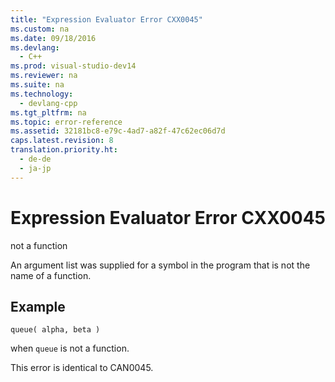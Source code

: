```yaml
---
title: "Expression Evaluator Error CXX0045"
ms.custom: na
ms.date: 09/18/2016
ms.devlang: 
  - C++
ms.prod: visual-studio-dev14
ms.reviewer: na
ms.suite: na
ms.technology: 
  - devlang-cpp
ms.tgt_pltfrm: na
ms.topic: error-reference
ms.assetid: 32181bc8-e79c-4ad7-a82f-47c62ec06d7d
caps.latest.revision: 8
translation.priority.ht: 
  - de-de
  - ja-jp
---
```

# Expression Evaluator Error CXX0045
not a function  
  
 An argument list was supplied for a symbol in the program that is not the name of a function.  
  
## Example  
  
```  
queue( alpha, beta )  
```  
  
 when `queue` is not a function.  
  
 This error is identical to CAN0045.